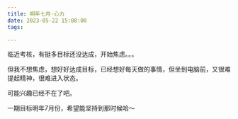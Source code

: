 ```yaml
---
title: 明年七月·心力
date: 2023-05-22 15:08:00
tags: 

---
```


临近考核，有挺多目标还没达成，开始焦虑。。。

但我不想焦虑，想好好达成目标，已经想好每天做的事情，但坐到电脑前，又很难提起精神，很难进入状态。

可能兴趣已经不在了吧。

一期目标明年7月份，希望能坚持到那时候哈～



